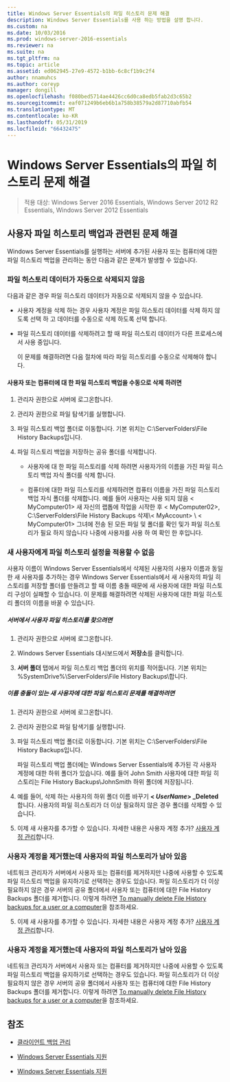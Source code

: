```yaml
---
title: Windows Server Essentials의 파일 히스토리 문제 해결
description: Windows Server Essentials를 사용 하는 방법을 설명 합니다.
ms.custom: na
ms.date: 10/03/2016
ms.prod: windows-server-2016-essentials
ms.reviewer: na
ms.suite: na
ms.tgt_pltfrm: na
ms.topic: article
ms.assetid: ed062945-27e9-4572-b1bb-6c8cf1b9c2f4
author: nnamuhcs
ms.author: coreyp
manager: dongill
ms.openlocfilehash: f080bed5714ae4426cc6d0ca8edb5fab2d3c65b2
ms.sourcegitcommit: eaf071249b6eb6b1a758b38579a2d87710abfb54
ms.translationtype: MT
ms.contentlocale: ko-KR
ms.lasthandoff: 05/31/2019
ms.locfileid: "66432475"
---
```

# <a name="troubleshoot-file-history-in-windows-server-essentials"></a>Windows Server Essentials의 파일 히스토리 문제 해결

>적용 대상: Windows Server 2016 Essentials, Windows Server 2012 R2 Essentials, Windows Server 2012 Essentials 
  
## <a name="troubleshoot-issues-with-user-file-history-backups"></a>사용자 파일 히스토리 백업과 관련된 문제 해결  
 Windows Server Essentials를 실행하는 서버에 추가된 사용자 또는 컴퓨터에 대한 파일 히스토리 백업을 관리하는 동안 다음과 같은 문제가 발생할 수 있습니다.  
  
### <a name="file-history-data-is-not-automatically-deleted"></a>파일 히스토리 데이터가 자동으로 삭제되지 않음  
 다음과 같은 경우 파일 히스토리 데이터가 자동으로 삭제되지 않을 수 있습니다.  
  
- 사용자 계정을 삭제 하는 경우 사용자 계정은 파일 히스토리 데이터를 삭제 하지 않도록 선택 하 고 데이터를 수동으로 삭제 하도록 선택 합니다.  
  
- 파일 히스토리 데이터를 삭제하려고 할 때 파일 히스토리 데이터가 다른 프로세스에서 사용 중입니다.  
  
  이 문제를 해결하려면 다음 절차에 따라 파일 히스토리를 수동으로 삭제해야 합니다.  
  
####  <a name="BKMK_manuallyDelete"></a> 사용자 또는 컴퓨터에 대 한 파일 히스토리 백업을 수동으로 삭제 하려면  
  
1.  관리자 권한으로 서버에 로그온합니다.  
  
2.  관리자 권한으로 파일 탐색기를 실행합니다.  
  
3.  파일 히스토리 백업 폴더로 이동합니다. 기본 위치는 C:\ServerFolders\File History Backups입니다.  
  
4.  파일 히스토리 백업을 저장하는 공유 폴더를 삭제합니다.  
  
    -   사용자에 대 한 파일 히스토리를 삭제 하려면 사용자가의 이름을 가진 파일 히스토리 백업 자식 폴더를 삭제 합니다.  
  
    -   컴퓨터에 대한 파일 히스토리를 삭제하려면 컴퓨터 이름을 가진 파일 히스토리 백업 자식 폴더를 삭제합니다. 예를 들어 사용자는 사용 되지 않음 < MyComputer01\> 새 자신의 랩톱에 작업을 시작한 후 < MyComputer02\>, C:\ServerFolders\File History Backups 삭제\\< MyAccount\> \\ < MyComputer01\> 그녀에 전송 된 모든 파일 및 폴더를 확인 및가 파일 히스토리가 필요 하지 않습니다 나중에 사용자를 사용 하 여 확인 한 후입니다.  
  
### <a name="cannot-apply-file-history-setting-to-a-new-user"></a>새 사용자에게 파일 히스토리 설정을 적용할 수 없음  
 사용자 이름이 Windows Server Essentials에서 삭제된 사용자의 사용자 이름과 동일한 새 사용자를 추가하는 경우 Windows Server Essentials에서 새 사용자의 파일 히스토리를 저장할 폴더를 만들려고 할 때 이름 충돌 때문에 새 사용자에 대한 파일 히스토리 구성이 실패할 수 있습니다. 이 문제를 해결하려면 삭제된 사용자에 대한 파일 히스토리 폴더의 이름을 바꿀 수 있습니다.  
  
##### <a name="to-locate-user-file-history-on-the-server"></a>서버에서 사용자 파일 히스토리를 찾으려면  
  
1.  관리자 권한으로 서버에 로그온합니다.  
  
2.  Windows Server Essentials 대시보드에서 **저장소**를 클릭합니다.  
  
3.  **서버 폴더** 탭에서 파일 히스토리 백업 폴더의 위치를 적어둡니다. 기본 위치는 %SystemDrive%\ServerFolders\File History Backups\\합니다.  
  
##### <a name="to-resolve-file-history-issues-for-a-new-user-with-a-name-conflict"></a>이름 충돌이 있는 새 사용자에 대한 파일 히스토리 문제를 해결하려면  
  
1.  관리자 권한으로 서버에 로그온합니다.  
  
2.  관리자 권한으로 파일 탐색기를 실행합니다.  
  
3.  파일 히스토리 백업 폴더로 이동합니다. 기본 위치는 C:\ServerFolders\File History Backups입니다.  
  
     파일 히스토리 백업 폴더에는 Windows Server Essentials에 추가된 각 사용자 계정에 대한 하위 폴더가 있습니다. 예를 들어 John Smith 사용자에 대한 파일 히스토리는 File History Backups\JohnSmith 하위 폴더에 저장됩니다.  
  
4.  예를 들어, 삭제 하는 사용자의 하위 폴더 이름 바꾸기  **< *UserName*> _Deleted**합니다. 사용자의 파일 히스토리가 더 이상 필요하지 않은 경우 폴더를 삭제할 수 있습니다.  
  

5.  이제 새 사용자를 추가할 수 있습니다. 자세한 내용은 사용자 계정 추가? [사용자 계정 관리](../manage/Manage-User-Accounts-in-Windows-Server-Essentials.md)합니다.  
  
### <a name="a-user-account-was-removed-but-the-users-file-history-remains"></a>사용자 계정을 제거했는데 사용자의 파일 히스토리가 남아 있음  
 네트워크 관리자가 서버에서 사용자 또는 컴퓨터를 제거하지만 나중에 사용할 수 있도록 파일 히스토리 백업을 유지하기로 선택하는 경우도 있습니다. 파일 히스토리가 더 이상 필요하지 않은 경우 서버의 공유 폴더에서 사용자 또는 컴퓨터에 대한 File History Backups 폴더를 제거합니다. 이렇게 하려면 [To manually delete File History backups for a user or a computer](Troubleshoot-File-History-in-Windows-Server-Essentials.md#BKMK_manuallyDelete)을 참조하세요.  

5. 이제 새 사용자를 추가할 수 있습니다. 자세한 내용은 사용자 계정 추가? [사용자 계정 관리](../manage/Manage-User-Accounts-in-Windows-Server-Essentials.md)합니다.  
  
### <a name="a-user-account-was-removed-but-the-users-file-history-remains"></a>사용자 계정을 제거했는데 사용자의 파일 히스토리가 남아 있음  
 네트워크 관리자가 서버에서 사용자 또는 컴퓨터를 제거하지만 나중에 사용할 수 있도록 파일 히스토리 백업을 유지하기로 선택하는 경우도 있습니다. 파일 히스토리가 더 이상 필요하지 않은 경우 서버의 공유 폴더에서 사용자 또는 컴퓨터에 대한 File History Backups 폴더를 제거합니다. 이렇게 하려면 [To manually delete File History backups for a user or a computer](../support/Troubleshoot-File-History-in-Windows-Server-Essentials.md#BKMK_manuallyDelete)을 참조하세요.  

  
## <a name="see-also"></a>참조  
  
-   [클라이언트 백업 관리](../manage/Manage-Client-Computer-Backup-in-Windows-Server-Essentials.md)  
  

-   [Windows Server Essentials 지원](Support-Windows-Server-Essentials.md)

-   [Windows Server Essentials 지원](../support/Support-Windows-Server-Essentials.md)

